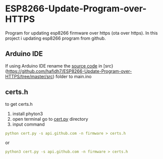 # ESP8266-Update-Program-over-HTTPS
Program for updating esp8266 firmware over https (ota over https). In this project i updating esp8266 program from github.

## Arduino IDE
If using Arduino IDE rename the [source code](https://github.com/hafidh7/ESP8266-Update-Program-over-HTTPS/blob/master/src/main.cpp) in [src}(https://github.com/hafidh7/ESP8266-Update-Program-over-HTTPS/tree/master/src) folder to main.ino   

## certs.h  
to get certs.h
1. install phyton3
2. open terminal go to [cert.py](https://github.com/hafidh7/ESP8266-Update-Program-over-HTTPS/blob/master/cert.py) directory
3. input command
```yaml
python cert.py -s api.github.com -n firmware > certs.h
```
or
```yaml
python3 cert.py -s api.github.com -n firmware > certs.h
```